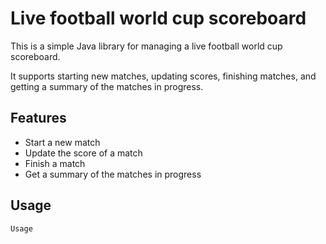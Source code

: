 # Live football world cup scoreboard

This is a simple Java library for managing a live football world cup scoreboard.

It supports starting new matches, updating scores, finishing matches, and getting a summary of the matches in progress.

## Features

- Start a new match
- Update the score of a match
- Finish a match
- Get a summary of the matches in progress

## Usage

```java
Usage